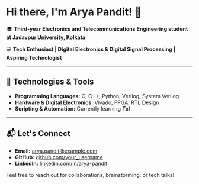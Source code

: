 # Hi there, I'm Arya Pandit! 👋

🎓 **Third-year Electronics and Telecommunications Engineering student at Jadavpur University, Kolkata**

💻 **Tech Enthusiast | Digital Electronics & Digital Signal Processing | Aspiring Technologist**

---

## 🔧 Technologies & Tools

- **Programming Languages:** C, C++, Python, Verilog, System Verilog
- **Hardware & Digital Electronics:** Vivado, FPGA, RTL Design
- **Scripting & Automation:** Currently learning **Tcl**


---

## 📬 Let's Connect

- **Email:** [arya.pandit@example.com](mailto:aryapandit200408@gmail.com)
- **GitHub:** [github.com/your_username](https://github.com/aryapandit200408)
- **LinkedIn:** [linkedin.com/in/arya-pandit](https://www.linkedin.com/in/arya-pandit-146023250/)

Feel free to reach out for collaborations, brainstorming, or tech talks!
